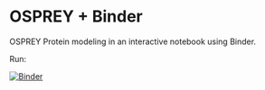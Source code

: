 # OSPREY + Binder

OSPREY Protein modeling in an interactive notebook using Binder.

Run: 

[![Binder](http://mybinder.org/badge_logo.svg)](http://mybinder.org/v2/gh/prihoda/osprey-binder/master?filepath=index.ipynb)
